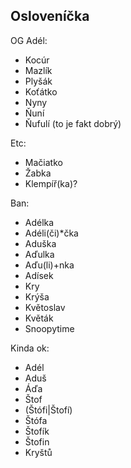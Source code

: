 Osloveníčka
-----------

OG Adél:
 - Kocúr
 - Mazlík
 - Plyšák
 - Koťátko
 - Nyny
 - Ňuní
 - Ňufulí (to je fakt dobrý)

Etc:
 - Mačiatko
 - Žabka
 - Klempíř(ka)?

Ban:
 - Adélka
 - Adéli(či)*čka
 - Aduška
 - Aďulka
 - Aďu(li)+nka
 - Adísek
 - Kry
 - Krýša
 - Květoslav
 - Květák
 - Snoopytime

Kinda ok:
 - Adél
 - Aduš
 - Áďa
 - Štof
 - (Štófi|Štofí)
 - Štófa
 - Štofík
 - Štofin
 - Kryštů
